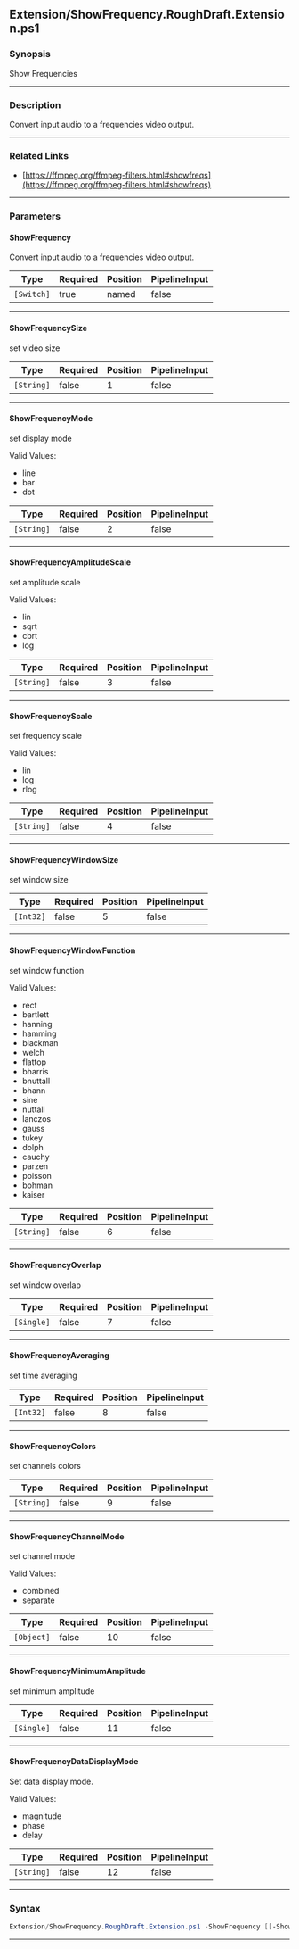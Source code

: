 
Extension/ShowFrequency.RoughDraft.Extension.ps1
------------------------------------------------
### Synopsis
Show Frequencies

---
### Description

Convert input audio to a frequencies video output.

---
### Related Links
* [https://ffmpeg.org/ffmpeg-filters.html#showfreqs](https://ffmpeg.org/ffmpeg-filters.html#showfreqs)



---
### Parameters
#### **ShowFrequency**

Convert input audio to a frequencies video output.






|Type      |Required|Position|PipelineInput|
|----------|--------|--------|-------------|
|`[Switch]`|true    |named   |false        |



---
#### **ShowFrequencySize**

set video size






|Type      |Required|Position|PipelineInput|
|----------|--------|--------|-------------|
|`[String]`|false   |1       |false        |



---
#### **ShowFrequencyMode**

set display mode



Valid Values:

* line
* bar
* dot






|Type      |Required|Position|PipelineInput|
|----------|--------|--------|-------------|
|`[String]`|false   |2       |false        |



---
#### **ShowFrequencyAmplitudeScale**

set amplitude scale



Valid Values:

* lin
* sqrt
* cbrt
* log






|Type      |Required|Position|PipelineInput|
|----------|--------|--------|-------------|
|`[String]`|false   |3       |false        |



---
#### **ShowFrequencyScale**

set frequency scale



Valid Values:

* lin
* log
* rlog






|Type      |Required|Position|PipelineInput|
|----------|--------|--------|-------------|
|`[String]`|false   |4       |false        |



---
#### **ShowFrequencyWindowSize**

set window size






|Type     |Required|Position|PipelineInput|
|---------|--------|--------|-------------|
|`[Int32]`|false   |5       |false        |



---
#### **ShowFrequencyWindowFunction**

set window function



Valid Values:

* rect
* bartlett
* hanning
* hamming
* blackman
* welch
* flattop
* bharris
* bnuttall
* bhann
* sine
* nuttall
* lanczos
* gauss
* tukey
* dolph
* cauchy
* parzen
* poisson
* bohman
* kaiser






|Type      |Required|Position|PipelineInput|
|----------|--------|--------|-------------|
|`[String]`|false   |6       |false        |



---
#### **ShowFrequencyOverlap**

set window overlap






|Type      |Required|Position|PipelineInput|
|----------|--------|--------|-------------|
|`[Single]`|false   |7       |false        |



---
#### **ShowFrequencyAveraging**

set time averaging






|Type     |Required|Position|PipelineInput|
|---------|--------|--------|-------------|
|`[Int32]`|false   |8       |false        |



---
#### **ShowFrequencyColors**

set channels colors






|Type      |Required|Position|PipelineInput|
|----------|--------|--------|-------------|
|`[String]`|false   |9       |false        |



---
#### **ShowFrequencyChannelMode**

set channel mode



Valid Values:

* combined
* separate






|Type      |Required|Position|PipelineInput|
|----------|--------|--------|-------------|
|`[Object]`|false   |10      |false        |



---
#### **ShowFrequencyMinimumAmplitude**

set minimum amplitude






|Type      |Required|Position|PipelineInput|
|----------|--------|--------|-------------|
|`[Single]`|false   |11      |false        |



---
#### **ShowFrequencyDataDisplayMode**

Set data display mode.



Valid Values:

* magnitude
* phase
* delay






|Type      |Required|Position|PipelineInput|
|----------|--------|--------|-------------|
|`[String]`|false   |12      |false        |



---
### Syntax
```PowerShell
Extension/ShowFrequency.RoughDraft.Extension.ps1 -ShowFrequency [[-ShowFrequencySize] <String>] [[-ShowFrequencyMode] <String>] [[-ShowFrequencyAmplitudeScale] <String>] [[-ShowFrequencyScale] <String>] [[-ShowFrequencyWindowSize] <Int32>] [[-ShowFrequencyWindowFunction] <String>] [[-ShowFrequencyOverlap] <Single>] [[-ShowFrequencyAveraging] <Int32>] [[-ShowFrequencyColors] <String>] [[-ShowFrequencyChannelMode] <Object>] [[-ShowFrequencyMinimumAmplitude] <Single>] [[-ShowFrequencyDataDisplayMode] <String>] [<CommonParameters>]
```
---




